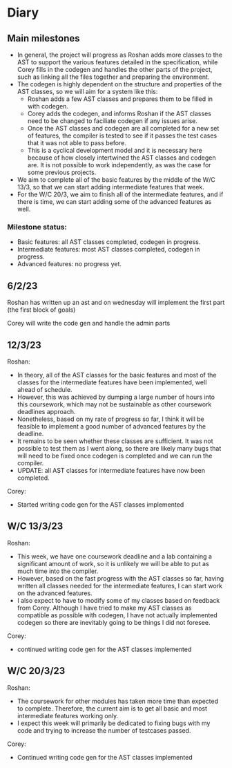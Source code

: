 # Diary

## Main milestones

- In general, the project will progress as Roshan adds more classes to the AST to support the various features detailed in the specification, while Corey fills in the codegen and handles the other parts of the project, such as linking all the files together and preparing the environment.
- The codegen is highly dependent on the structure and properties of the AST classes, so we will aim for a system like this:
  - Roshan adds a few AST classes and prepares them to be filled in with codegen.
  - Corey adds the codegen, and informs Roshan if the AST classes need to be changed to faciliate codegen if any issues arise.
  - Once the AST classes and codegen are all completed for a new set of features, the compiler is tested to see if it passes the test cases that it was not able to pass before.
  - This is a cyclical development model and it is necessary here because of how closely intertwined the AST classes and codegen are. It is not possible to work independently, as was the case for some previous projects.
- We aim to complete all of the basic features by the middle of the W/C 13/3, so that we can start adding intermediate features that week.
- For the W/C 20/3, we aim to finish all of the intermediate features, and if there is time, we can start adding some of the advanced features as well.

### Milestone status:

- Basic features: all AST classes completed, codegen in progress.
- Intermediate features: most AST classes completed, codegen in progress.
- Advanced features: no progress yet.

## 6/2/23

Roshan has written up an ast and on wednesday will implement the first part (the first block of goals)

Corey will write the code gen and handle the admin parts

## 12/3/23

Roshan:
- In theory, all of the AST classes for the basic features and most of the classes for the intermediate features have been implemented, well ahead of schedule.
- However, this was achieved by dumping a large number of hours into this coursework, which may not be sustainable as other coursework deadlines approach.
- Nonetheless, based on my rate of progress so far, I think it will be feasible to implement a good number of advanced features by the deadline.
- It remains to be seen whether these classes are sufficient. It was not possible to test them as I went along, so there are likely many bugs that will need to be fixed once codegen is completed and we can run the compiler.
- UPDATE: all AST classes for intermediate features have now been completed.

Corey:
- Started writing code gen for the AST classes implemented 


## W/C 13/3/23

Roshan:
- This week, we have one coursework deadline and a lab containing a significant amount of work, so it is unlikely we will be able to put as much time into the compiler.
- However, based on the fast progress with the AST classes so far, having written all classes needed for the intermediate features, I can start work on the advanced features.
- I also expect to have to modify some of my classes based on feedback from Corey. Although I have tried to make my AST classes as compatible as possible with codegen, I have not actually implemented codegen so there are inevitably going to be things I did not foresee.
  
Corey:
- continued writing code gen for the AST classes implemented 
## W/C 20/3/23

Roshan:
- The coursework for other modules has taken more time than expected to complete. Therefore, the current aim is to get all basic and most intermediate features working only.
- I expect this week will primarily be dedicated to fixing bugs with my code and trying to increase the number of testcases passed.

Corey:
- Continued writing code gen for the AST classes implemented 
